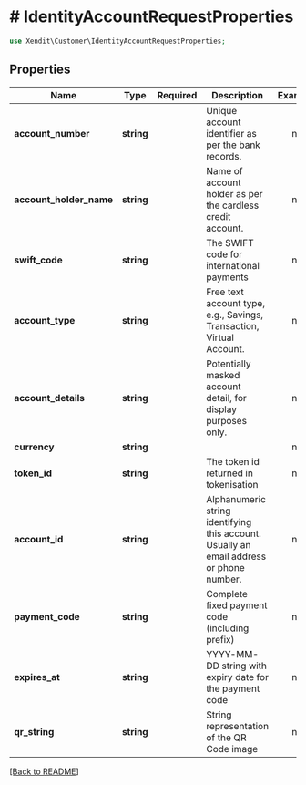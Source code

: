 # # IdentityAccountRequestProperties


```php
use Xendit\Customer\IdentityAccountRequestProperties;
```

## Properties

| Name | Type | Required | Description | Examples |
|------------|:-------------:|:-------------:|-------------|:-------------:|
| **account_number** | **string** |  | Unique account identifier as per the bank records. | null |
| **account_holder_name** | **string** |  | Name of account holder as per the cardless credit account. | null |
| **swift_code** | **string** |  | The SWIFT code for international payments | null |
| **account_type** | **string** |  | Free text account type, e.g., Savings, Transaction, Virtual Account. | null |
| **account_details** | **string** |  | Potentially masked account detail, for display purposes only. | null |
| **currency** | **string** |  |  | null |
| **token_id** | **string** |  | The token id returned in tokenisation | null |
| **account_id** | **string** |  | Alphanumeric string identifying this account. Usually an email address or phone number. | null |
| **payment_code** | **string** |  | Complete fixed payment code (including prefix) | null |
| **expires_at** | **string** |  | YYYY-MM-DD string with expiry date for the payment code | null |
| **qr_string** | **string** |  | String representation of the QR Code image | null |


[[Back to README]](../../README.md)
